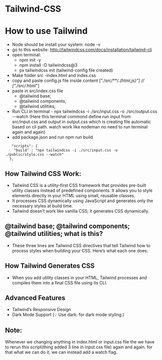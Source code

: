 # Tailwind-CSS

# How to use Tailwind
- Node should be install your system: node -v
- go to this website: http://tailwindcss.com/docs/installation/tailwind-cli
- open terminal:
    -  npm init -y
    -  npm install -D tailwindcss@3
    -   px tailwindcss init (tailwind-config file created)
- Make folder src -index.html and index.css
- copy and paste config.js file inside content ["./src/**/*.{html,js}"] // ["./src/*.html"]
- paste in src/index.css file
    - @tailwind base;
    - @tailwind components;
    - @tailwind utilities;
- Run CLI in terminal - npx tailwindcss -i ./src/input.css -o ./src/output.css --watch
 (Here this terminal commond define run input from src/input.css and output in output.css which is creating file automatic based on cli path. watch work like nodeman no need to run terminal again and again)
- add package.json and run npm run build
```
   "scripts": {
    "build" : "npx tailwindcss -i ./src/input.css -o ./public/style.css --watch"
  },
```


## How Tailwind CSS Work:
- Tailwind CSS is a utility-first CSS framework that provides pre-built utility classes instead of predefined components. It allows you to style elements directly in your HTML using small, reusable classes.
- It processes CSS dynamically using JavaScript and generates only the necessary styles at build time.
- Tailwind doesn’t work like vanilla CSS; it generates CSS dynamically.

## @tailwind base; @tailwind components; @tailwind utilities; what is this?
- These three lines are Tailwind CSS directives that tell Tailwind how to process styles when building your CSS. Here’s what each one does:

## How Tailwind Generates CSS
- When you add utility classes in your HTML, Tailwind processes and compiles them into a final CSS file using its CLI.

## Advanced Features
- Tailwind’s Responsive Design
- Dark Mode Support (💡 Use dark: for dark mode styling.)
  
## Note:
Whenever we changing anything in index.html or input.css file the we have to rerun this script(thing added 3 line in input.css file) again and again. for that what we can do it, we can instead add a watch flag.
